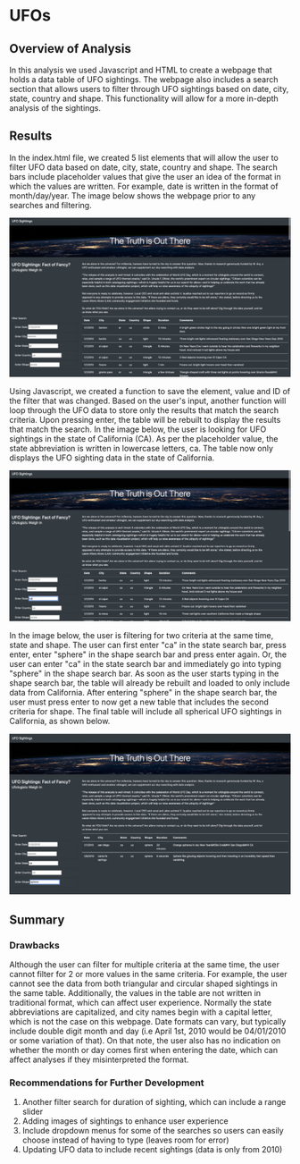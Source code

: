 # UFOs

## Overview of Analysis 

In this analysis we used Javascript and HTML to create a webpage that holds a data table of UFO sightings. The webpage also includes a search section that allows users to filter through UFO sightings based on date, city, state, country and shape. This functionality will allow for a more in-depth analysis of the sightings.

## Results 

In the index.html file, we created 5 list elements that will allow the user to filter UFO data based on date, city, state, country and shape. The search bars include placeholder values that give the user an idea of the format in which the values are written. For example, date is written in the format of month/day/year. The image below shows the webpage prior to any searches and filtering.

![Data Table](Images/data_table.png)

Using Javascript, we created a function to save the element, value and ID of the filter that was changed. Based on the user's input, another function will loop through the UFO data to store only the results that match the search criteria. Upon pressing enter, the table will be rebuilt to display the results that match the search. In the image below, the user is looking for UFO sightings in the state of California (CA). As per the placeholder value, the state abbreviation is written in lowercase letters, ca. The table now only displays the UFO sighting data in the state of California. 

![California UFO Sightings](Images/filter_search1.png)

In the image below, the user is filtering for two criteria at the same time, state and shape. The user can first enter "ca" in the state search bar, press enter, enter "sphere" in the shape search bar and press enter again. Or, the user can enter "ca" in the state search bar and immediately go into typing "sphere" in the shape search bar. As soon as the user starts typing in the shape search bar, the table will already be rebuilt and loaded to only include data from California. After entering "sphere" in the shape search bar, the user must press enter to now get a new table that includes the second criteria for shape. The final table will include all spherical UFO sightings in California, as shown below. 

![Two Criteria Search](Images/filter_search2.png)


## Summary

### Drawbacks

Although the user can filter for multiple criteria at the same time, the user cannot filter for 2 or more values in the same criteria. For example, the user cannot see the data from both triangular and circular shaped sightings in the same table. Additionally, the values in the table are not written in traditional format, which can affect user experience. Normally the state abbreviations are capitalized, and city names begin with a capital letter, which is not the case on this webpage. Date formats can vary, but typically include double digit month and day (i.e April 1st, 2010 would be 04/01/2010 or some variation of that). On that note, the user also has no indication on whether the month or day comes first when entering the date, which can affect analyses if they misinterpreted the format. 

### Recommendations for Further Development 

1) Another filter search for duration of sighting, which can include a range slider 
2) Adding images of sightings to enhance user experience
3) Include dropdown menus for some of the searches so users can easily choose instead of having to type (leaves room for error)
4) Updating UFO data to include recent sightings (data is only from 2010)
